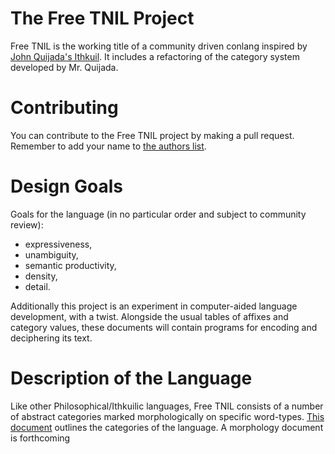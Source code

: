 The Free TNIL Project
=====================

Free TNIL is the working title of a community driven conlang inspired by
[John Quijada\'s Ithkuil](http://ithkuil.net/). It includes a
refactoring of the category system developed by Mr. Quijada.

Contributing
============

You can contribute to the Free TNIL project by making a pull request.
Remember to add your name to [the authors list](authors.txt).

Design Goals
============

Goals for the language (in no particular order and subject to community
review):

-   expressiveness,
-   unambiguity,
-   semantic productivity,
-   density,
-   detail.

Additionally this project is an experiment in computer-aided language
development, with a twist. Alongside the usual tables of affixes and
category values, these documents will contain programs for encoding and
deciphering its text.

Description of the Language
===========================

Like other Philosophical/Ithkuilic languages, Free TNIL consists of a
number of abstract categories marked morphologically on specific
word-types. [This document](docs/categories.org) outlines the categories
of the language. A morphology document is forthcoming
